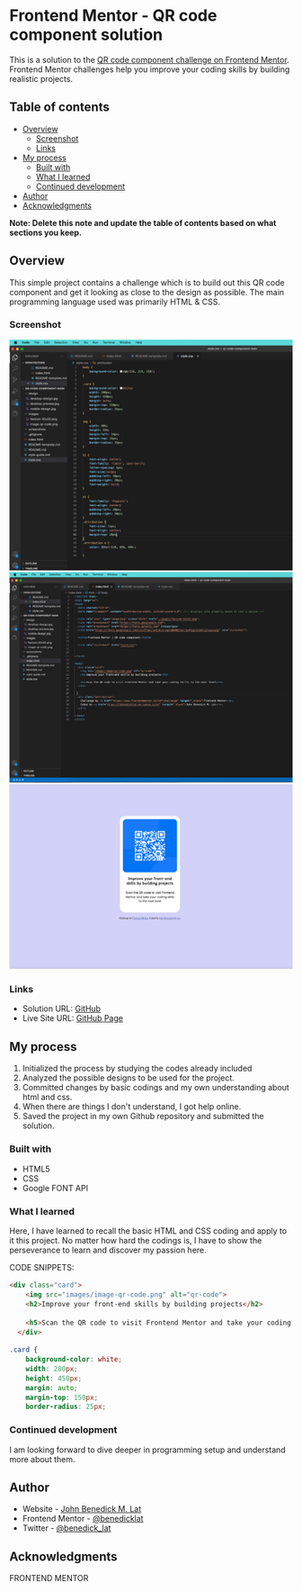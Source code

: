 # Frontend Mentor - QR code component solution

This is a solution to the [QR code component challenge on Frontend Mentor](https://www.frontendmentor.io/challenges/qr-code-component-iux_sIO_H). Frontend Mentor challenges help you improve your coding skills by building realistic projects. 

## Table of contents

- [Overview](#overview)
  - [Screenshot](#screenshot)
  - [Links](#links)
- [My process](#my-process)
  - [Built with](#built-with)
  - [What I learned](#what-i-learned)
  - [Continued development](#continued-development)
- [Author](#author)
- [Acknowledgments](#acknowledgments)

**Note: Delete this note and update the table of contents based on what sections you keep.**

## Overview

This simple project contains a challenge which is to build out this QR code component and get it looking as close to the design as possible.
The main programming language used was primarily HTML & CSS.

### Screenshot

![](/screenshots/Screen%20Shot%202023-03-10%20at%2011.59.13%20AM.png)
![](/screenshots/Screen%20Shot%202023-03-10%20at%2011.59.38%20AM.png)
![](/screenshots/Screen%20Shot%202023-03-10%20at%2011.59.53%20AM.png)

### Links

- Solution URL: [GitHub](https://github.com/benedicklat/qr-code)
- Live Site URL: [GitHub Page](https://benedicklat.github.io/qr-code)

## My process

1. Initialized the process by studying the codes already included
2. Analyzed the possible designs to be used for the project.
3. Committed changes by basic codings and my own understanding about html and css.
4. When there are things I don't understand, I got help online.
5. Saved the project in my own Github repository and submitted the solution.

### Built with

- HTML5
- CSS
- Google FONT API


### What I learned

Here, I have learned to recall the basic HTML and CSS coding and apply to it this project. No matter how hard the codings is, I have to
show the perseverance to learn and discover my passion here.

CODE SNIPPETS:

```html
<div class="card">
    <img src="images/image-qr-code.png" alt="qr-code">
    <h2>Improve your front-end skills by building projects</h2>

    <h5>Scan the QR code to visit Frontend Mentor and take your coding skills to the next level</h5>
  </div>
```
```css
.card {
    background-color: white;
    width: 280px;
    height: 450px;
    margin: auto;
    margin-top: 150px;
    border-radius: 25px;
```


### Continued development

I am looking forward to dive deeper in programming setup and understand more about them.


## Author

- Website - [John Benedick M. Lat](https://jbenedicklat.my.canva.site/)
- Frontend Mentor - [@benedicklat](https://www.frontendmentor.io/profile/benedicklat)
- Twitter - [@benedick_lat](https://twitter.com/benedick_lat)

## Acknowledgments

FRONTEND MENTOR
